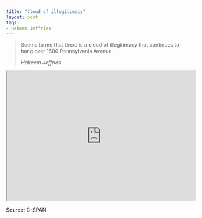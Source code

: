 ```yaml
---
title: "Cloud of illegitimacy"
layout: post
tags:
- Hakeem Jeffries
---
```


> Seems to me that there is a cloud of illegitimacy that continues to hang over 1600 Pennsylvania Avenue.
>
> <cite>Hakeem Jeffries</cite>

<iframe width="512" height="350" src="https://www.c-span.org/video/standalone/?c5042349/user-clip-hakeem-jeffries-cloud-illgetimacy" allowfullscreen></iframe>

Source: C-SPAN
